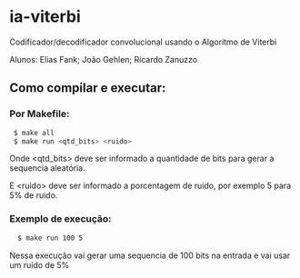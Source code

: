 # ia-viterbi
Codificador/decodificador convolucional usando o Algoritmo de Viterbi

Alunos: Elias Fank; João Gehlen; Ricardo Zanuzzo


## Como compilar e executar:
### Por Makefile: 
 ```sh
  $ make all
  $ make run <qtd_bits> <ruido>
```

Onde \<qtd_bits> deve ser informado a quantidade de bits para gerar a sequencia aleatória.

E \<ruido> deve ser informado a porcentagem de ruido, por exemplo 5 para 5% de ruido.

### Exemplo de execução:
```sh
  $ make run 100 5
```
Nessa execução vai gerar uma sequencia de 100 bits na entrada e vai usar um ruído de 5%
